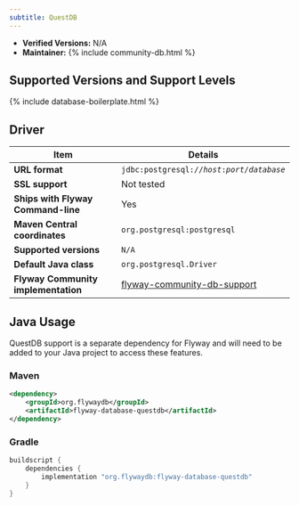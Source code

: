 ```yaml
---
subtitle: QuestDB
---
```


- **Verified Versions:** N/A
- **Maintainer:** {% include community-db.html %}

## Supported Versions and Support Levels

{% include database-boilerplate.html %}

## Driver

| Item                                | Details                                                                                                                |
| ----------------------------------- |------------------------------------------------------------------------------------------------------------------------|
| **URL format**                      | <code>jdbc:postgresql://<i>host</i>:<i>port</i>/<i>database</i></code>                                                 |
| **SSL support**                     | Not tested                                                                                                             |
| **Ships with Flyway Command-line**  | Yes                                                                                                                    |
| **Maven Central coordinates**       | `org.postgresql:postgresql`                                                                                             |
| **Supported versions**              | `N/A`                                                                                                                  |
| **Default Java class**              | `org.postgresql.Driver`                                                                                          |
| **Flyway Community implementation** | [flyway-community-db-support](https://github.com/flyway/flyway-community-db-support/tree/main/flyway-database-questdb) |

## Java Usage

QuestDB support is a separate dependency for Flyway and will need to be added to your Java project to access these features.

### Maven

```xml
<dependency>
    <groupId>org.flywaydb</groupId>
    <artifactId>flyway-database-questdb</artifactId>
</dependency>
```

### Gradle

```groovy
buildscript {
    dependencies {
        implementation "org.flywaydb:flyway-database-questdb"
    }
}
```

